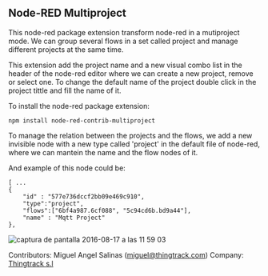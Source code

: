 ## Node-RED Multiproject

This node-red package extension transform node-red in a mutiproject mode. We can group several flows in a set called project and manage different projects at the same time. 

This extension add the project name and a new visual combo list in the header of the node-red editor where we can create a new project,
remove or select one. To change the default name of the project double click in the project tittle and fill the name of it.

To install the node-red package extension:
```
npm install node-red-contrib-multiproject
```

To manage the relation between the projects and the flows, we add a new invisible node with a new type called 'project' in the default file of node-red, where we can mantein the name and the flow nodes of it. 

And example of this node could be:

```
[ ...
{ 
    "id" : "577e736dccf2bb09e469c910", 
    "type":"project",
    "flows":["6bf4a987.6cf088", "5c94cd6b.bd9a44"],     
    "name" : "Mqtt Project" 
},
```

![captura de pantalla 2016-08-17 a las 11 59 03](https://cloud.githubusercontent.com/assets/1216181/17732541/9995df32-6472-11e6-9376-bfa41ee41596.png)

Contributors: Miguel Angel Salinas (miguel@thingtrack.com)
Company: [Thingtrack s.l](http://www.thingtrack.com)
